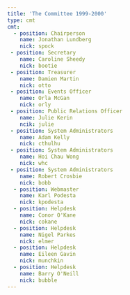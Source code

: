 ```yaml
---
title: 'The Committee 1999-2000'
type: cmt
cmt:
  - position: Chairperson
    name: Jonathan Lundberg
    nick: spock
 - position: Secretary
    name: Caroline Sheedy
    nick: bootie
 - position: Treasurer
    name: Damien Martin
    nick: otto
 - position: Events Officer
    name: Orla McGan
    nick: orly
 - position: Public Relations Officer
    name: Julie Kerin
    ncik: julie
 - position: System Administrators
    name: Adam Kelly
    nick: cthulhu
 - position: System Administrators
    name: Hoi Chau Wong
    nick: whc
 - position: System Administrators
    name: Robert Crosbie
    nick: bobb
  - position: Webmaster
    name: Karl Podesta
    nick: kpodesta
  - position: Helpdesk
    name: Conor O'Kane
    nick: cokane
  - position: Helpdesk
    name: Nigel Parkes
    nick: elmer
  - position: Helpdesk
    name: Eileen Gavin
    nick: munchkin
  - position: Helpdesk
    name: Barry O'Neill
    nick: bubble
---
```


